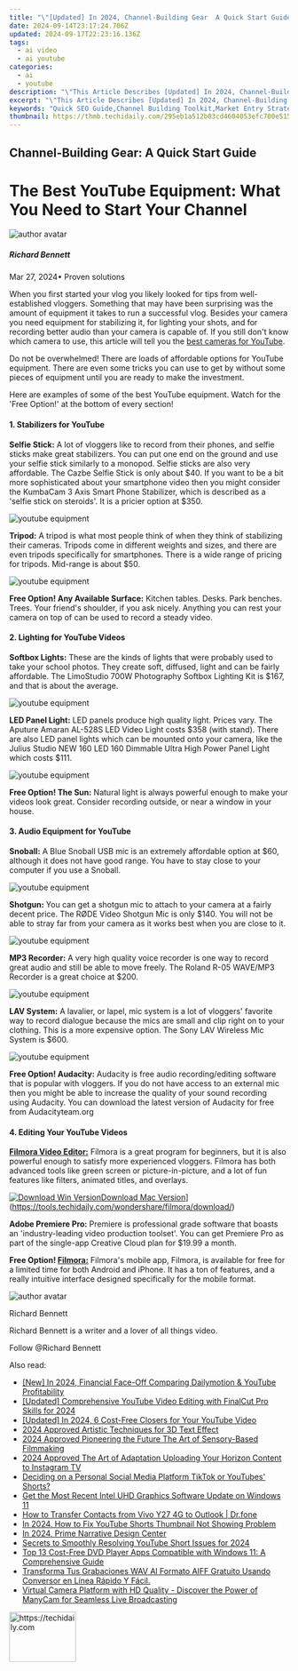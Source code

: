 ```yaml
---
title: "\"[Updated] In 2024, Channel-Building Gear  A Quick Start Guide\""
date: 2024-09-14T23:17:24.706Z
updated: 2024-09-17T22:23:16.136Z
tags:
  - ai video
  - ai youtube
categories:
  - ai
  - youtube
description: "\"This Article Describes [Updated] In 2024, Channel-Building Gear: A Quick Start Guide\""
excerpt: "\"This Article Describes [Updated] In 2024, Channel-Building Gear: A Quick Start Guide\""
keywords: "Quick SEO Guide,Channel Building Toolkit,Market Entry Strategies,Beginner's Channel Network,SEO Basics for Channels,Digital Content Startup,Platform Growth Essentials"
thumbnail: https://thmb.techidaily.com/295eb1a512b03cd4604053efc700e515a23fe08d7898031d0786b31b79d36b64.jpg
---
```


## Channel-Building Gear: A Quick Start Guide

# The Best YouTube Equipment: What You Need to Start Your Channel

![author avatar](https://images.wondershare.com/filmora/article-images/richard-bennett.jpg)

##### Richard Bennett

 Mar 27, 2024• Proven solutions

When you first started your vlog you likely looked for tips from well-established vloggers. Something that may have been surprising was the amount of equipment it takes to run a successful vlog. Besides your camera you need equipment for stabilizing it, for lighting your shots, and for recording better audio than your camera is capable of. If you still don't know which camera to use, this article will tell you the [best cameras for YouTube](https://tools.techidaily.com/wondershare/filmora/download/).

Do not be overwhelmed! There are loads of affordable options for YouTube equipment. There are even some tricks you can use to get by without some pieces of equipment until you are ready to make the investment.

Here are examples of some of the best YouTube equipment. Watch for the 'Free Option!' at the bottom of every section!

#### 1\. Stabilizers for YouTube

**Selfie Stick:** A lot of vloggers like to record from their phones, and selfie sticks make great stabilizers. You can put one end on the ground and use your selfie stick similarly to a monopod. Selfie sticks are also very affordable. The Cazbe Selfie Stick is only about $40\. If you want to be a bit more sophisticated about your smartphone video then you might consider the KumbaCam 3 Axis Smart Phone Stabilizer, which is described as a 'selfie stick on steroids'. It is a pricier option at $350.

![youtube equipment](https://images.wondershare.com/filmora/article-images/youtube-equipment01.jpg)

**Tripod:** A tripod is what most people think of when they think of stabilizing their cameras. Tripods come in different weights and sizes, and there are even tripods specifically for smartphones. There is a wide range of pricing for tripods. Mid-range is about $50.

![youtube equipment](https://images.wondershare.com/filmora/article-images/youtube-equipment02.JPG)

**Free Option! Any Available Surface:** Kitchen tables. Desks. Park benches. Trees. Your friend's shoulder, if you ask nicely. Anything you can rest your camera on top of can be used to record a steady video.

#### 2\. Lighting for YouTube Videos

**Softbox Lights:** These are the kinds of lights that were probably used to take your school photos. They create soft, diffused, light and can be fairly affordable. The LimoStudio 700W Photography Softbox Lighting Kit is $167, and that is about the average.

![youtube equipment](https://images.wondershare.com/filmora/article-images/youtube-equipment03.jpg)

**LED Panel Light:** LED panels produce high quality light. Prices vary. The Aputure Amaran AL-528S LED Video Light costs $358 (with stand). There are also LED panel lights which can be mounted onto your camera, like the Julius Studio NEW 160 LED 160 Dimmable Ultra High Power Panel Light which costs $111.

![youtube equipment](https://images.wondershare.com/filmora/article-images/youtube-equipment04.jpg)

**Free Option! The Sun:** Natural light is always powerful enough to make your videos look great. Consider recording outside, or near a window in your house.

#### 3\. Audio Equipment for YouTube

**Snoball:** A Blue Snoball USB mic is an extremely affordable option at $60, although it does not have good range. You have to stay close to your computer if you use a Snoball.

![youtube equipment](https://images.wondershare.com/filmora/article-images/youtube-equipment05.JPG)

**Shotgun:** You can get a shotgun mic to attach to your camera at a fairly decent price. The RØDE Video Shotgun Mic is only $140\. You will not be able to stray far from your camera as it works best when you are close to it.

![youtube equipment](https://images.wondershare.com/filmora/article-images/youtube-equipment06.JPG)

**MP3 Recorder:** A very high quality voice recorder is one way to record great audio and still be able to move freely. The Roland R-05 WAVE/MP3 Recorder is a great choice at $200.

![youtube equipment](https://images.wondershare.com/filmora/article-images/youtube-equipment07.jpg)

 **LAV System:** A lavalier, or lapel, mic system is a lot of vloggers' favorite way to record dialogue because the mics are small and clip right on to your clothing. This is a more expensive option. The Sony LAV Wireless Mic System is $600.

![youtube equipment](https://images.wondershare.com/filmora/article-images/youtube-equipment08.JPG)

 **Free Option! Audacity:**  Audacity is free audio recording/editing software that is popular with vloggers. If you do not have access to an external mic then you might be able to increase the quality of your sound recording using Audacity. You can download the latest version of Audacity for free from Audacityteam.org

#### 4\. Editing Your YouTube Videos

**[Filmora Video Editor:](https://tools.techidaily.com/wondershare/filmora/download/)** Filmora is a great program for beginners, but it is also powerful enough to satisfy more experienced vloggers. Filmora has both advanced tools like green screen or picture-in-picture, and a lot of fun features like filters, animated titles, and overlays.

[![Download Win Version](https://images.wondershare.com/filmora/guide/download-btn-win.jpg)](https://tools.techidaily.com/wondershare/filmora/download/)[Download Mac Version](https://images.wondershare.com/filmora/guide/download-btn-mac.jpg)](https://tools.techidaily.com/wondershare/filmora/download/)

**Adobe Premiere Pro:** Premiere is professional grade software that boasts an 'industry-leading video production toolset'. You can get Premiere Pro as part of the single-app Creative Cloud plan for $19.99 a month.

**Free Option! [Filmora:](https://tools.techidaily.com/wondershare/filmora/download/)** Filmora's mobile app, Filmora, is available for free for a limited time for both Android and iPhone. It has a ton of features, and a really intuitive interface designed specifically for the mobile format.

![author avatar](https://images.wondershare.com/filmora/article-images/richard-bennett.jpg)

Richard Bennett

Richard Bennett is a writer and a lover of all things video.

Follow @Richard Bennett

<ins class="adsbygoogle"
     style="display:block"
     data-ad-format="autorelaxed"
     data-ad-client="ca-pub-7571918770474297"
     data-ad-slot="1223367746"></ins>

<ins class="adsbygoogle"
     style="display:block"
     data-ad-client="ca-pub-7571918770474297"
     data-ad-slot="8358498916"
     data-ad-format="auto"
     data-full-width-responsive="true"></ins>

<span class="atpl-alsoreadstyle">Also read:</span>
<div><ul>
<li><a href="https://youtube-docs.techidaily.com/n-2024-financial-face-off-comparing-dailymotion-and-youtube-profitability/"><u>[New] In 2024, Financial Face-Off Comparing Dailymotion & YouTube Profitability</u></a></li>
<li><a href="https://youtube-docs.techidaily.com/ed-comprehensive-youtube-video-editing-with-finalcut-pro-skills-for-2024/"><u>[Updated] Comprehensive YouTube Video Editing with FinalCut Pro Skills for 2024</u></a></li>
<li><a href="https://youtube-docs.techidaily.com/ed-in-2024-6-cost-free-closers-for-your-youtube-video/"><u>[Updated] In 2024, 6 Cost-Free Closers for Your YouTube Video</u></a></li>
<li><a href="https://extra-information.techidaily.com/2024-approved-artistic-techniques-for-3d-text-effect/"><u>2024 Approved Artistic Techniques for 3D Text Effect</u></a></li>
<li><a href="https://youtube-docs.techidaily.com/approved-pioneering-the-future-the-art-of-sensory-based-filmmaking/"><u>2024 Approved Pioneering the Future The Art of Sensory-Based Filmmaking</u></a></li>
<li><a href="https://instagram-video-recordings.techidaily.com/2024-approved-the-art-of-adaptation-uploading-your-horizon-content-to-instagram-tv/"><u>2024 Approved The Art of Adaptation Uploading Your Horizon Content to Instagram TV</u></a></li>
<li><a href="https://youtube-docs.techidaily.com/ing-on-a-personal-social-media-platform-tiktok-or-youtubes-shorts/"><u>Deciding on a Personal Social Media Platform TikTok or YouTubes' Shorts?</u></a></li>
<li><a href="https://win-amazing.techidaily.com/get-the-most-recent-intel-uhd-graphics-software-update-on-windows-11/"><u>Get the Most Recent Intel UHD Graphics Software Update on Windows 11</u></a></li>
<li><a href="https://blog-min.techidaily.com/how-to-transfer-contacts-from-vivo-y27-4g-to-outlook-drfone-by-drfone-transfer-from-android-transfer-from-android/"><u>How to Transfer Contacts from Vivo Y27 4G to Outlook | Dr.fone</u></a></li>
<li><a href="https://youtube-docs.techidaily.com/24-how-to-fix-youtube-shorts-thumbnail-not-showing-problem/"><u>In 2024, How to Fix YouTube Shorts Thumbnail Not Showing Problem</u></a></li>
<li><a href="https://extra-guidance.techidaily.com/in-2024-prime-narrative-design-center/"><u>In 2024, Prime Narrative Design Center</u></a></li>
<li><a href="https://youtube-docs.techidaily.com/ts-to-smoothly-resolving-youtube-short-issues-for-2024/"><u>Secrets to Smoothly Resolving YouTube Short Issues for 2024</u></a></li>
<li><a href="https://discover-help.techidaily.com/top-13-cost-free-dvd-player-apps-compatible-with-windows-11-a-comprehensive-guide/"><u>Top 13 Cost-Free DVD Player Apps Compatible with Windows 11: A Comprehensive Guide</u></a></li>
<li><a href="https://win-online.techidaily.com/transforma-tus-grabaciones-wav-al-formato-aiff-gratuito-usando-conversor-en-linea-rapido-y-facil/"><u>Transforma Tus Grabaciones WAV Al Formato AIFF Gratuito Usando Conversor en Línea Rápido Y Fácil.</u></a></li>
<li><a href="https://techtrends.techidaily.com/virtual-camera-platform-with-hd-quality-discover-the-power-of-manycam-for-seamless-live-broadcasting/"><u>Virtual Camera Platform with HD Quality - Discover the Power of ManyCam for Seamless Live Broadcasting</u></a></li>
</ul></div>

<!-- affiliate ads begin -->
<a href="https://aligracehair.sjv.io/c/5597632/2135363/19272" target="_top" id="2135363">
  <img src="//a.impactradius-go.com/display-ad/19272-2135363" border="0" alt="https://techidaily.com" width="120" height="90"/>
</a>
<img height="0" width="0" src="https://aligracehair.sjv.io/i/5597632/2135363/19272" style="position:absolute;visibility:hidden;" border="0" />
<!-- affiliate ads end -->

